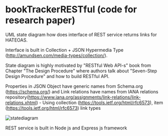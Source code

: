 # bookTrackerRESTful (code for research paper)

UML state diagram how does interface of REST service returns links for HATEOAS.

Interface is built in Collection + JSON Hypermedia Type (http://amundsen.com/media-types/collection/).

State diagram is highly motivated by "RESTful Web API-s" book from Chapter "The Design Procedure" 
where authors talk about "Seven-Step Design Procedure" and how to build RESTful API.

Properties in JSON Object have generic names from Schema.org (https://schema.org/) and Link relations have names from 
IANA relations repository(https://www.iana.org/assignments/link-relations/link-relations.xhtml) - Using collection (https://tools.ietf.org/html/rfc6573), item (https://tools.ietf.org/html/rfc6573) link types

![statediagram](https://user-images.githubusercontent.com/7934791/27351425-9a68af34-55fd-11e7-8f30-78eeccaa3e2b.jpg)

REST service is built in Node js and Express js framework






